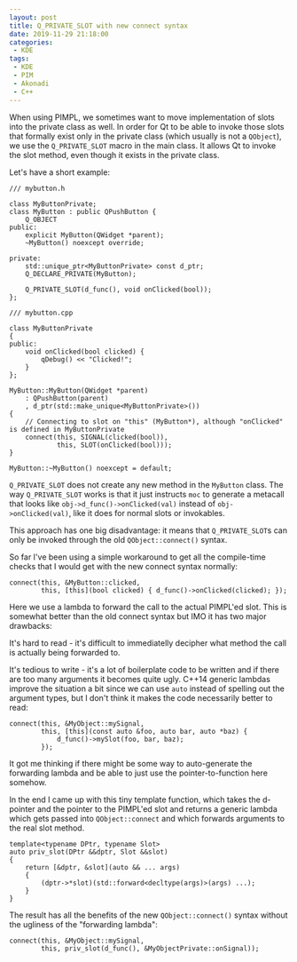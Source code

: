 ```yaml
---
layout: post
title: Q_PRIVATE_SLOT with new connect syntax
date: 2019-11-29 21:18:00
categories:
 - KDE
tags:
 - KDE
 - PIM
 - Akonadi
 - C++
---
```


When using PIMPL, we sometimes want to move implementation of slots into
the private class as well. In order for Qt to be able to invoke those slots
that formally exist only in the private class (which usually is not a `QObject`),
we use the `Q_PRIVATE_SLOT` macro in the main class. It allows Qt to invoke 
the slot method, even though it exists in the private class.

Let's have a short example:

```
/// mybutton.h

class MyButtonPrivate;
class MyButton : public QPushButton {
    Q_OBJECT
public:
    explicit MyButton(QWidget *parent);
    ~MyButton() noexcept override;

private:
    std::unique_ptr<MyButtonPrivate> const d_ptr;
    Q_DECLARE_PRIVATE(MyButton);

    Q_PRIVATE_SLOT(d_func(), void onClicked(bool));
};

/// mybutton.cpp

class MyButtonPrivate
{
public:
    void onClicked(bool clicked) {
        qDebug() << "Clicked!";
    }
};

MyButton::MyButton(QWidget *parent)
    : QPushButton(parent)
    , d_ptr(std::make_unique<MyButtonPrivate>())
{
    // Connecting to slot on "this" (MyButton*), although "onClicked" is defined in MyButtonPrivate
    connect(this, SIGNAL(clicked(bool)),
            this, SLOT(onClicked(bool)));
}

MyButton::~MyButton() noexcept = default;
```

`Q_PRIVATE_SLOT` does not create any new method in the `MyButton` class. The way
`Q_PRIVATE_SLOT` works is that it just instructs `moc` to generate a metacall
that looks like `obj->d_func()->onClicked(val)` instead of `obj->onClicked(val)`,
like it does for normal slots or invokables. 

This approach has one big disadvantage: it means that `Q_PRIVATE_SLOT`s can only be
invoked through the old `QObject::connect()` syntax.

So far I've been using a simple workaround to get all the compile-time checks
that I would get with the new connect syntax normally:

```
connect(this, &MyButton::clicked,
        this, [this](bool clicked) { d_func()->onClicked(clicked); });
```

Here we use a lambda to forward the call to the actual PIMPL'ed slot. This is
somewhat better than the old connect syntax but IMO it has two major drawbacks:

It's hard to read - it's difficult to immediatelly decipher what method the call
is actually being forwarded to.

It's tedious to write - it's a lot of boilerplate code to be written and if there
are too many arguments it becomes quite ugly. C++14 generic lambdas improve the
situation a bit since we can use `auto` instead of spelling out the argument types,
but I don't think it makes the code necessarily better to read:

```
connect(this, &MyObject::mySignal,
        this, [this](const auto &foo, auto bar, auto *baz) {
            d_func()->mySlot(foo, bar, baz);
        });
```

It got me thinking if there might be some way to auto-generate the forwarding
lambda and be able to just use the pointer-to-function here somehow.

In the end I came up with this tiny template function, which takes the d-pointer
and the pointer to the PIMPL'ed slot and returns a generic lambda which gets passed
into `QObject::connect` and which forwards arguments to the real slot method.
```
template<typename DPtr, typename Slot>
auto priv_slot(DPtr &&dptr, Slot &&slot)
{
    return [&dptr, &slot](auto && ... args)
    {
        (dptr->*slot)(std::forward<decltype(args)>(args) ...);
    }
}
```

The result has all the benefits of the new `QObject::connect()` syntax without the
ugliness of the "forwarding lambda":

```
connect(this, &MyObject::mySignal,
        this, priv_slot(d_func(), &MyObjectPrivate::onSignal));
```



